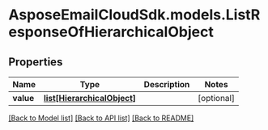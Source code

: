 # AsposeEmailCloudSdk.models.ListResponseOfHierarchicalObject
## Properties
Name | Type | Description | Notes
------------ | ------------- | ------------- | -------------
**value** | [**list[HierarchicalObject]**](HierarchicalObject.md) |  | [optional] 



[[Back to Model list]](README.md#documentation-for-models) [[Back to API list]](README.md#documentation-for-api-endpoints) [[Back to README]](README.md)


